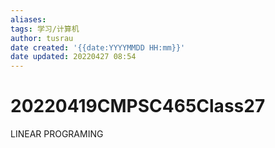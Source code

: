 ```yaml
---
aliases: 
tags: 学习/计算机
author: tusrau
date created: '{{date:YYYYMMDD HH:mm}}'
date updated: 20220427 08:54
---
```


# 20220419CMPSC465Class27
LINEAR PROGRAMING

